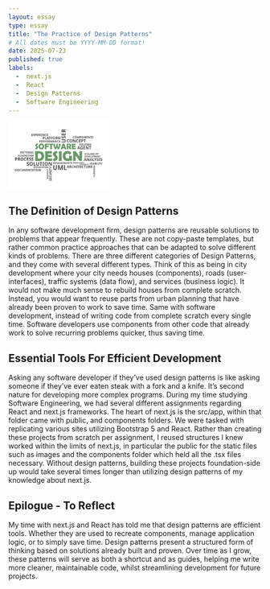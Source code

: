 ```yaml
---
layout: essay
type: essay
title: "The Practice of Design Patterns"
# All dates must be YYYY-MM-DD format!
date: 2025-07-23
published: true
labels:
  -  next.js
  -  React
  -  Design Patterns
  -  Software Engineering
---
```


<img src="/img/software-design.jpg" alt="Collage of Software Engineering Words" width="200">

## The Definition of Design Patterns
In any software development firm, design patterns are reusable solutions to problems that appear frequently.
These are not copy-paste templates, but rather common practice approaches that can be adapted to solve different kinds of problems. 
There are three different categories of Design Patterns, and they come with several different types. 
Think of this as being in city development where your city needs houses (components), roads (user-interfaces), traffic systems (data flow), and services (business logic).
It would not make much sense to rebuild houses from complete scratch. Instead, you would want to reuse parts from urban planning that have already been proven to work to save time. 
Same with software development, instead of writing code from complete scratch every single time. 
Software developers use components from other code that already work to solve recurring problems quicker, thus saving time. 

## Essential Tools For Efficient Development
Asking any software developer if they’ve used design patterns is like asking someone if they’ve ever eaten steak with a fork and a knife. 
It’s second nature for developing more complex programs. 
During my time studying Software Engineering, we had several different assignments regarding React and next.js frameworks. 
The heart of next.js is the src/app, within that folder came with public, and components folders. 
We were tasked with replicating various sites utilizing Bootstrap 5 and React. 
Rather than creating these projects from scratch per assignment, I reused structures I knew worked within the limits of next.js, 
in particular the public for the static files such as images and the components folder which held all the .tsx files necessary. 
Without design patterns, building these projects foundation-side up would take several times longer than utilizing design patterns of my knowledge about next.js. 

## Epilogue - To Reflect
My time with next.js and React has told me that design patterns are efficient tools. 
Whether they are used to recreate components, manage application logic, or to simply save time.
Design patterns present a structured form of thinking based on solutions already built and proven. 
Over time as I grow, these patterns will serve as both a shortcut and as guides, helping me write more cleaner, maintainable code, whilst streamlining development for future projects.
